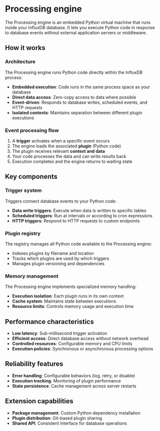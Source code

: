 # Processing engine

The Processing engine is an embedded Python virtual machine that runs inside your InfluxDB database. It lets you execute Python code in response to database events without external application servers or middleware.

## How it works

### Architecture

The Processing engine runs Python code directly within the InfluxDB process:

- **Embedded execution**: Code runs in the same process space as your database
- **Direct data access**: Zero-copy access to data where possible
- **Event-driven**: Responds to database writes, scheduled events, and HTTP requests
- **Isolated contexts**: Maintains separation between different plugin executions

### Event processing flow

1. A **trigger** activates when a specific event occurs
2. The engine loads the associated **plugin** (Python code)
3. The plugin receives relevant **context and data**
4. Your code processes the data and can write results back
5. Execution completes and the engine returns to waiting state

## Key components

### Trigger system

Triggers connect database events to your Python code:

- **Data write triggers**: Execute when data is written to specific tables
- **Scheduled triggers**: Run at intervals or according to cron expressions
- **HTTP triggers**: Respond to HTTP requests to custom endpoints

### Plugin registry

The registry manages all Python code available to the Processing engine:

- Indexes plugins by filename and location
- Tracks which plugins are used by which triggers
- Manages plugin versioning and dependencies

### Memory management

The Processing engine implements specialized memory handling:

- **Execution isolation**: Each plugin runs in its own context
- **Cache system**: Maintains state between executions
- **Resource limits**: Controls memory usage and execution time

## Performance characteristics

- **Low latency**: Sub-millisecond trigger activation
- **Efficient access**: Direct database access without network overhead
- **Controlled resources**: Configurable memory and CPU limits
- **Execution policies**: Synchronous or asynchronous processing options

## Reliability features

- **Error handling**: Configurable behaviors (log, retry, or disable)
- **Execution tracking**: Monitoring of plugin performance
- **State persistence**: Cache management across server restarts

## Extension capabilities

- **Package management**: Custom Python dependency installation
- **Plugin distribution**: Git-based plugin sharing
- **Shared API**: Consistent interface for database operations